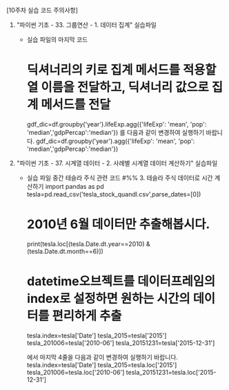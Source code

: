 [10주차 실습 코드 주의사항]

1.  "파이썬 기초 - 33. 그룹연산 - 1. 데이터 집계" 실습파일
     - 실습 파일의 마지막 코드
        # 딕셔너리의 키로 집계 메서드를 적용할 열 이름을 전달하고, 딕셔너리 값으로 집계 메서드를 전달

        gdf_dic=df.groupby('year').lifeExp.agg({'lifeExp': 'mean', 'pop': 'median','gdpPercap':'median'})
        를 다음과 같이 변경하여 실행하기 바랍니다.
        gdf_dic=df.groupby('year').agg({'lifeExp': 'mean', 'pop': 'median','gdpPercap':'median'})

2. "파이썬 기초 - 37. 시계열 데이터 - 2. 사례별 시계열 데이터 계산하기" 실습파일

     - 실습 파일 중간 테슬라 주식 관련 코드
        #%% 3. 테슬라 주식 데이터로 시간 계산하기
        import pandas as pd
        tesla=pd.read_csv('tesla_stock_quandl.csv',parse_dates=[0])
        # 2010년 6월 데이터만 추출해봅시다.

        print(tesla.loc[(tesla.Date.dt.year==2010) & (tesla.Date.dt.month==6)])
        # datetime오브젝트를 데이터프레임의 index로 설정하면 원하는 시간의 데이터를 편리하게 추출

        tesla.index=tesla['Date']
        tesla_2015=tesla['2015']
        tesla_201006=tesla['2010-06']
        tesla_20151231=tesla['2015-12-31']

        에서 마지막 4줄을 다음과 같이 변경하여 실행하기 바랍니다.
        tesla.index=tesla['Date']
        tesla_2015=tesla.loc['2015']
        tesla_201006=tesla.loc['2010-06']
        tesla_20151231=tesla.loc['2015-12-31']
